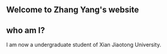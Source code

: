 ## Welcome to Zhang Yang's website

## who am I?
  I am now a undergraduate student of Xian Jiaotong University.
